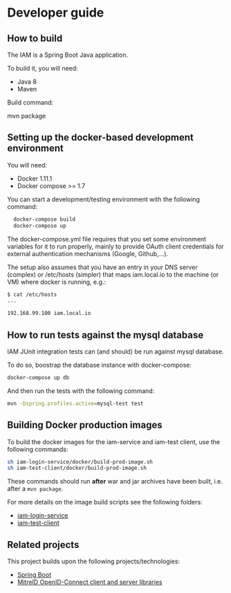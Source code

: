 # Developer guide

## How to build

The IAM is a Spring Boot Java application.

To build it, you will need:

- Java 8
- Maven

Build command:

  mvn package

## Setting up the docker-based development environment

You will need:

- Docker 1.11.1
- Docker compose >= 1.7

You can start a development/testing environment with the following command:

```bash
  docker-compose build
  docker-compose up
```

The docker-compose.yml file requires that you set some environment variables
for it to run properly, mainly to provide OAuth client credentials for external
authentication mechanisms (Google, Github,...).

The setup also assumes that you have an entry in your DNS server (complex) or
/etc/hosts (simpler) that maps iam.local.io to the machine (or VM) where docker
is running, e.g.:

```bash
$ cat /etc/hosts
...

192.168.99.100 iam.local.io
```

## How to run tests against the mysql database

IAM JUnit integration tests can (and should) be run against mysql database.

To do so, boostrap the database instance with docker-compose:

```bash
docker-compose up db
```

And then run the tests with the following command:

```bash
mvn -Dspring.profiles.active=mysql-test test
```

## Building Docker production images

To build the docker images for the iam-service and iam-test client,
use the following commands:

```bash
sh iam-login-service/docker/build-prod-image.sh
sh iam-test-client/docker/build-prod-image.sh
```

These commands should run **after** war and jar archives have been built, i.e.
after a `mvn package`.

For more details on the image build scripts see the following folders:

- [iam-login-service](iam-login-service/docker)
- [iam-test-client](iam-test-client/docker)

## Related projects

This project builds upon the following projects/technologies:

- [Spring Boot][spring-boot]
- [MitreID OpenID-Connect client and server libraries][mitre]

[mitre]: https://github.com/mitreid-connect/OpenID-Connect-Java-Spring-Server
[spring-boot]: http://projects.spring.io/spring-boot/
